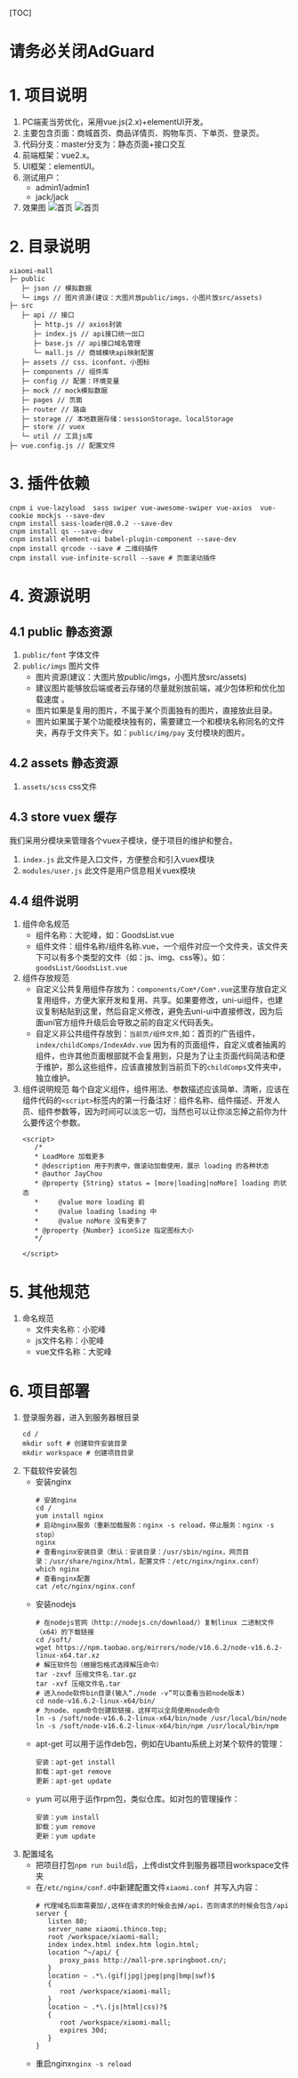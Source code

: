 [TOC]
# 请务必关闭AdGuard
# 1. 项目说明
1. PC端麦当劳优化，采用vue.js(2.x)+elementUI开发。
2. 主要包含页面：商城首页、商品详情页、购物车页、下单页、登录页。
2. 代码分支：master分支为：静态页面+接口交互
3. 前端框架：vue2.x。
4. UI框架：elementUI。
5. 测试用户：  
   * admin1/admin1 
   * jack/jack
6. 效果图
![首页](https://github.com/AuKeeWa/Screenshots/blob/main/HomePage.png "index.png")
![首页](https://github.com/AuKeeWa/Screenshots/blob/main/AllProductPage.png "AllProduct.png")

# 2. 目录说明
```
xiaomi-mall
├─ public
   ├─ json // 模拟数据
   └─ imgs // 图片资源(建议：大图片放public/imgs，小图片放src/assets)
├─ src
   ├─ api // 接口
      ├─ http.js // axios封装
      ├─ index.js // api接口统一出口
      ├─ base.js // api接口域名管理
      └─ mall.js // 商城模块api映射配置
   ├─ assets // css、iconfont、小图标
   ├─ components // 组件库
   ├─ config // 配置：环境变量
   ├─ mock // mock模拟数据
   ├─ pages // 页面
   ├─ router // 路由
   ├─ storage // 本地数据存储：sessionStorage、localStorage
   ├─ store // vuex
   └─ util // 工具js库
├─ vue.config.js // 配置文件
```

# 3. 插件依赖
```
cnpm i vue-lazyload  sass swiper vue-awesome-swiper vue-axios  vue-cookie mockjs --save-dev
cnpm install sass-loader@8.0.2 --save-dev
cnpm install qs --save-dev
cnpm install element-ui babel-plugin-component --save-dev
cnpm install qrcode --save # 二维码插件
cnpm install vue-infinite-scroll --save # 页面滚动插件
```

# 4. 资源说明
## 4.1 public 静态资源
1. `public/font` 字体文件
2. `public/imgs` 图片文件
   * 图片资源(建议：大图片放public/imgs，小图片放src/assets)
	* 建议图片能够放后端或者云存储的尽量就别放前端，减少包体积和优化加载速度 。
	* 图片如果是复用的图片，不属于某个页面独有的图片，直接放此目录。
	* 图片如果属于某个功能模块独有的，需要建立一个和模块名称同名的文件夹，再存于文件夹下。如：`public/img/pay` 支付模块的图片。

## 4.2 assets 静态资源
1. `assets/scss` css文件

## 4.3 store vuex 缓存
我们采用分模块来管理各个vuex子模块，便于项目的维护和整合。
1. `index.js` 此文件是入口文件，方便整合和引入vuex模块
2. `modules/user.js`  此文件是用户信息相关vuex模块

## 4.4 组件说明
1. 组件命名规范
   * 组件名称：大驼峰，如：GoodsList.vue
   * 组件文件：组件名称/组件名称.vue，一个组件对应一个文件夹，该文件夹下可以有多个类型的文件（如：js、img、css等）。如：`goodsList/GoodsList.vue`
2. 组件存放规范
   * 自定义公共复用组件存放为：`components/Com*/Com*.vue`这里存放自定义复用组件，方便大家开发和复用、共享。如果要修改，uni-ui组件，也建议复制粘贴到这里，然后自定义修改，避免去uni-ui中直接修改，因为后面uni官方组件升级后会导致之前的自定义代码丢失。
   * 自定义非公共组件存放到：`当前页/组件文件`,如：首页的广告组件，`index/childComps/IndexAdv.vue`
因为有的页面组件，自定义或者抽离的组件，也许其他页面根部就不会复用到，只是为了让主页面代码简洁和便于维护，那么这些组件，应该直接放到当前页下的`childComps`文件夹中，独立维护。
3. 组件说明规范
每个自定义组件，组件用法、参数描述应该简单、清晰，应该在组件代码的`<script>`标签内的第一行备注好：组件名称、组件描述、开发人员、组件参数等，因为时间可以淡忘一切，当然也可以让你淡忘掉之前你为什么要传这个参数。
   ```
   <script>
      /*
      * LoadMore 加载更多
      * @description 用于列表中，做滚动加载使用，展示 loading 的各种状态
      * @author JayChou
      * @property {String} status = [more|loading|noMore] loading 的状态
      * 	@value more loading 前
      * 	@value loading loading 中
      * 	@value noMore 没有更多了
      * @property {Number} iconSize 指定图标大小
      */

   </script>
   ```

# 5. 其他规范
1. 命名规范
   * 文件夹名称：小驼峰
   * js文件名称：小驼峰
   * vue文件名称：大驼峰

# 6. 项目部署
1. 登录服务器，进入到服务器根目录
   ```
   cd /
   mkdir soft # 创建软件安装目录
   mkdir workspace # 创建项目目录
   ```
2. 下载软件安装包
   * 安装nginx
      ```
      # 安装nginx
      cd /
      yum install nginx
      # 启动nginx服务（重新加载服务：nginx -s reload，停止服务：nginx -s stop）
      nginx
      # 查看nginx安装目录（默认：安装目录：/usr/sbin/nginx，网页目录：/usr/share/nginx/html，配置文件：/etc/nginx/nginx.conf）
      which nginx
      # 查看nginx配置
      cat /etc/nginx/nginx.conf
      ```
   * 安装nodejs
      ```
      # 在nodejs官网（http://nodejs.cn/download/）复制linux 二进制文件（x64）的下载链接
      cd /soft/
      wget https://npm.taobao.org/mirrors/node/v16.6.2/node-v16.6.2-linux-x64.tar.xz
      # 解压软件包（根据包格式选择解压命令）
      tar -zxvf 压缩文件名.tar.gz
      tar -xvf 压缩文件名.tar
      # 进入node软件bin目录(输入“./node -v”可以查看当前node版本)
      cd node-v16.6.2-linux-x64/bin/
      # 为node、npm命令创建软链接，这样可以全局使用node命令
      ln -s /soft/node-v16.6.2-linux-x64/bin/node /usr/local/bin/node
      ln -s /soft/node-v16.6.2-linux-x64/bin/npm /usr/local/bin/npm
      ```
   * apt-get 可以用于运作deb包，例如在Ubantu系统上对某个软件的管理：
      ```
      安装：apt-get install
      卸载：apt-get remove
      更新：apt-get update
      ```
   * yum 可以用于运作rpm包，类似仓库。如对包的管理操作：
      ```
      安装：yum install
      卸载：yum remove
      更新：yum update
      ```
3. 配置域名
   * 把项目打包`npm run build`后，上传dist文件到服务器项目workspace文件夹
   * 在`/etc/nginx/conf.d`中新建配置文件`xiaomi.conf `并写入内容：
      ```
      # 代理域名后面需要加/,这样在请求的时候会去掉/api，否则请求的时候会包含/api
      server {
         listen 80;
         server_name xiaomi.thinco.top;
         root /workspace/xiaomi-mall;
         index index.html index.htm login.html;
         location ^~/api/ {
            proxy_pass http://mall-pre.springboot.cn/;
         }
         location ~ .*\.(gif|jpg|jpeg|png|bmp|swf)$
         {
            root /workspace/xiaomi-mall;
         }
         location ~ .*\.(js|html|css)?$
         {
            root /workspace/xiaomi-mall;
            expires 30d;
         }
      }
      ```
   * 重启nginx`nginx -s reload`
